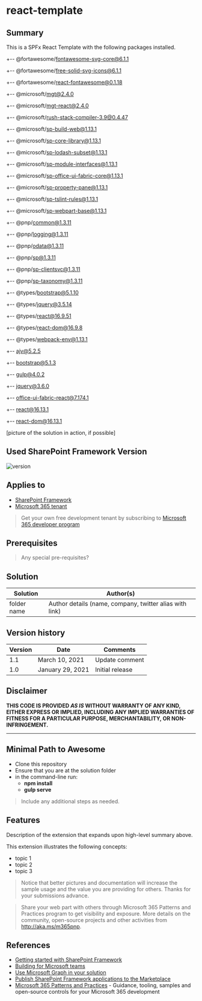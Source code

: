 # react-template

## Summary

This is a SPFx React Template with the following packages installed.

+-- @fortawesome/fontawesome-svg-core@6.1.1

+-- @fortawesome/free-solid-svg-icons@6.1.1

+-- @fortawesome/react-fontawesome@0.1.18

+-- @microsoft/mgt@2.4.0

+-- @microsoft/mgt-react@2.4.0

+-- @microsoft/rush-stack-compiler-3.9@0.4.47

+-- @microsoft/sp-build-web@1.13.1

+-- @microsoft/sp-core-library@1.13.1

+-- @microsoft/sp-lodash-subset@1.13.1

+-- @microsoft/sp-module-interfaces@1.13.1

+-- @microsoft/sp-office-ui-fabric-core@1.13.1

+-- @microsoft/sp-property-pane@1.13.1

+-- @microsoft/sp-tslint-rules@1.13.1

+-- @microsoft/sp-webpart-base@1.13.1

+-- @pnp/common@1.3.11

+-- @pnp/logging@1.3.11

+-- @pnp/odata@1.3.11

+-- @pnp/sp@1.3.11

+-- @pnp/sp-clientsvc@1.3.11

+-- @pnp/sp-taxonomy@1.3.11

+-- @types/bootstrap@5.1.10

+-- @types/jquery@3.5.14

+-- @types/react@16.9.51

+-- @types/react-dom@16.9.8

+-- @types/webpack-env@1.13.1

+-- ajv@5.2.5

+-- bootstrap@5.1.3

+-- gulp@4.0.2

+-- jquery@3.6.0

+-- office-ui-fabric-react@7.174.1

+-- react@16.13.1

+-- react-dom@16.13.1

[picture of the solution in action, if possible]

## Used SharePoint Framework Version

![version](https://img.shields.io/badge/version-1.13-green.svg)

## Applies to

- [SharePoint Framework](https://aka.ms/spfx)
- [Microsoft 365 tenant](https://docs.microsoft.com/en-us/sharepoint/dev/spfx/set-up-your-developer-tenant)

> Get your own free development tenant by subscribing to [Microsoft 365 developer program](http://aka.ms/o365devprogram)

## Prerequisites

> Any special pre-requisites?

## Solution

Solution|Author(s)
--------|---------
folder name | Author details (name, company, twitter alias with link)

## Version history

Version|Date|Comments
-------|----|--------
1.1|March 10, 2021|Update comment
1.0|January 29, 2021|Initial release

## Disclaimer

**THIS CODE IS PROVIDED *AS IS* WITHOUT WARRANTY OF ANY KIND, EITHER EXPRESS OR IMPLIED, INCLUDING ANY IMPLIED WARRANTIES OF FITNESS FOR A PARTICULAR PURPOSE, MERCHANTABILITY, OR NON-INFRINGEMENT.**

---

## Minimal Path to Awesome

- Clone this repository
- Ensure that you are at the solution folder
- in the command-line run:
  - **npm install**
  - **gulp serve**

> Include any additional steps as needed.

## Features

Description of the extension that expands upon high-level summary above.

This extension illustrates the following concepts:

- topic 1
- topic 2
- topic 3

> Notice that better pictures and documentation will increase the sample usage and the value you are providing for others. Thanks for your submissions advance.

> Share your web part with others through Microsoft 365 Patterns and Practices program to get visibility and exposure. More details on the community, open-source projects and other activities from http://aka.ms/m365pnp.

## References

- [Getting started with SharePoint Framework](https://docs.microsoft.com/en-us/sharepoint/dev/spfx/set-up-your-developer-tenant)
- [Building for Microsoft teams](https://docs.microsoft.com/en-us/sharepoint/dev/spfx/build-for-teams-overview)
- [Use Microsoft Graph in your solution](https://docs.microsoft.com/en-us/sharepoint/dev/spfx/web-parts/get-started/using-microsoft-graph-apis)
- [Publish SharePoint Framework applications to the Marketplace](https://docs.microsoft.com/en-us/sharepoint/dev/spfx/publish-to-marketplace-overview)
- [Microsoft 365 Patterns and Practices](https://aka.ms/m365pnp) - Guidance, tooling, samples and open-source controls for your Microsoft 365 development
